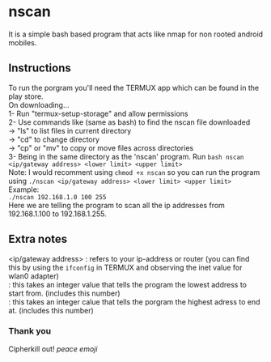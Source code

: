 # nscan
It is a simple bash based program that acts like nmap for non rooted android mobiles.

## Instructions
To run the porgram you'll need the TERMUX app which can be found in the play store.  
On downloading...  
1- Run "termux-setup-storage" and allow permissions  
2- Use commands like (same as bash) to find the nscan file downloaded  
          -> "ls" to list files in current directory  
          -> "cd" to change directory  
          -> "cp" or "mv" to copy or move files across directories  
3- Being in the same directory as the 'nscan' program. Run  `bash nscan <ip/gateway address> <lower limit> <upper limit>`  
Note: I would recomment using  `chmod +x nscan`  so you can run the program using  `./nscan <ip/gateway address> <lower limit> <upper limit>`  
Example:  
  `./nscan 192.168.1.0 100 255`  
  Here we are telling the program to scan all the ip addresses from 192.168.1.100 to 192.168.1.255.  

## Extra notes
<ip/gateway address> : refers to your ip-address or router (you can find this by using the `ifconfig` in TERMUX and observing the inet value for wlan0 adapter)  
<lower limit>        : this takes an integer value that tells the program the lowest address to start from. (includes this number)  
<upper limit>        : this takes an integer calue that tells the porgram the highest adress to end at. (includes this number)  
  
### Thank you
Cipherkill out! *peace emoji*
